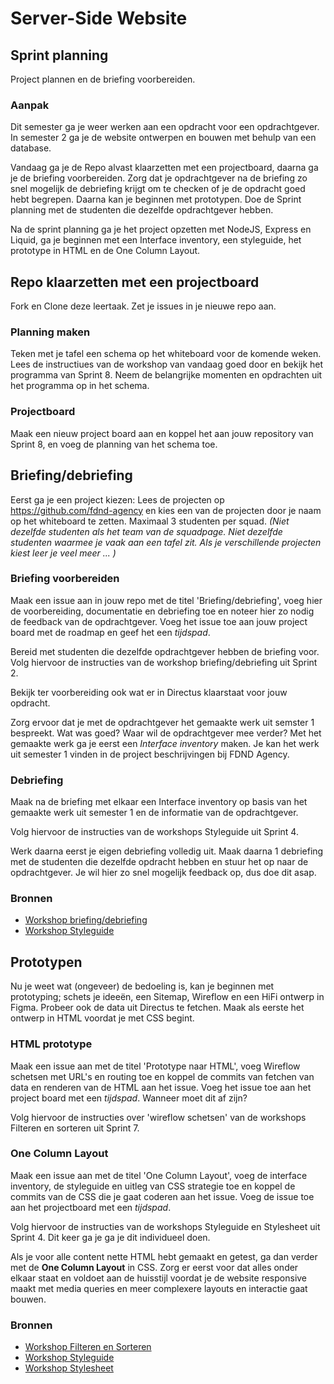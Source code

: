 # Server-Side Website

## Sprint planning

Project plannen en de briefing voorbereiden.

### Aanpak

Dit semester ga je weer werken aan een opdracht voor een opdrachtgever. In semester 2 ga je de website ontwerpen en bouwen met behulp van een database.

Vandaag ga je de Repo alvast klaarzetten met een projectboard, daarna ga je de briefing voorbereiden.
Zorg dat je opdrachtgever na de briefing zo snel mogelijk de debriefing krijgt om te checken of je de opdracht goed hebt begrepen.
Daarna kan je beginnen met prototypen.
Doe de Sprint planning met de studenten die dezelfde opdrachtgever hebben.

Na de sprint planning ga je het project opzetten met NodeJS, Express en Liquid, ga je beginnen met een Interface inventory, een styleguide, het prototype in HTML en de One Column Layout.


## Repo klaarzetten met een projectboard

Fork en Clone deze leertaak. Zet je issues in je nieuwe repo aan.

### Planning maken
Teken met je tafel een schema op het whiteboard voor de komende weken.
Lees de instructiues van de workshop van vandaag goed door en bekijk het programma van Sprint 8. Neem de belangrijke momenten en opdrachten uit het programma op in het schema.

### Projectboard
Maak een nieuw project board aan en koppel het aan jouw repository van Sprint 8, en voeg de planning van het schema toe.


## Briefing/debriefing

Eerst ga je een project kiezen: Lees de projecten op https://github.com/fdnd-agency en kies een van de projecten door je naam op het whiteboard te zetten. Maximaal 3 studenten per squad. _(Niet dezelfde studenten als het team van de squadpage. Niet dezelfde studenten waarmee je vaak aan een tafel zit. Als je verschillende projecten kiest leer je veel meer ... )_

### Briefing voorbereiden
Maak een issue aan in jouw repo met de titel 'Briefing/debriefing', voeg hier de voorbereiding, documentatie en debriefing toe en noteer hier zo nodig de feedback van de opdrachtgever.
Voeg het issue toe aan jouw project board met de roadmap en geef het een *tijdspad*.

Bereid met studenten die dezelfde opdrachtgever hebben de briefing voor. Volg hiervoor de instructies van de workshop briefing/debriefing uit Sprint 2.

Bekijk ter voorbereiding ook wat er in Directus klaarstaat voor jouw opdracht.

Zorg ervoor dat je met de opdrachtgever het gemaakte werk uit semster 1 bespreekt. Wat was goed? Waar wil de opdrachtgever mee verder? Met het gemaakte werk ga je eerst een _Interface inventory_ maken. Je kan het werk uit semester 1 vinden in de project beschrijvingen bij FDND Agency.

### Debriefing
Maak na de briefing met elkaar een Interface inventory op basis van het gemaakte werk uit semester 1 en de informatie van de opdrachtgever.

Volg hiervoor de instructies van de workshops Styleguide uit Sprint 4.

Werk daarna eerst je eigen debriefing volledig uit.
Maak daarna 1 debriefing met de studenten die dezelfde opdracht hebben en stuur het op naar de opdrachtgever.
Je wil hier zo snel mogelijk feedback op, dus doe dit asap.

### Bronnen
- [Workshop briefing/debriefing](https://github.com/fdnd-task/the-client-website/blob/main/docs/briefing-debriefing.md)
- [Workshop Styleguide](https://github.com/fdnd-task/look-and-feel-corporate-identity/blob/main/docs/styleguide.md)


## Prototypen

Nu je weet wat (ongeveer) de bedoeling is, kan je beginnen met prototyping; schets je ideeën, een Sitemap, Wireflow en een HiFi ontwerp in Figma. Probeer ook de data uit Directus te fetchen.
Maak als eerste het ontwerp in HTML voordat je met CSS begint.

### HTML prototype
Maak een issue aan met de titel 'Prototype naar HTML', voeg Wireflow schetsen met URL's en routing toe en koppel de commits van fetchen van data en renderen van de HTML aan het issue. Voeg het issue toe aan het project board met een *tijdspad*. Wanneer moet dit af zijn?

Volg hiervoor de instructies over 'wireflow schetsen' van de workshops Filteren en sorteren uit Sprint 7.

### One Column Layout
Maak een issue aan met de titel 'One Column Layout', voeg de interface inventory, de styleguide en uitleg van CSS strategie toe en koppel de commits van de CSS die je gaat coderen aan het issue.
Voeg de issue toe aan het projectboard met een *tijdspad*.

Volg hiervoor de instructies van de workshops Styleguide en Stylesheet uit Sprint 4. Dit keer ga je ga je dit individueel doen.

Als je voor alle content nette HTML hebt gemaakt en getest, ga dan verder met de **One Column Layout** in CSS. Zorg er eerst voor dat alles onder elkaar staat en voldoet aan de huisstijl voordat je de website responsive maakt met media queries en meer complexere layouts en interactie gaat bouwen.


### Bronnen
- [Workshop Filteren en Sorteren](https://github.com/fdnd-task/connect-your-tribe-squad-page/blob/main/docs/filteren-en-sorteren.md)
- [Workshop Styleguide](https://github.com/fdnd-task/look-and-feel-corporate-identity/blob/main/docs/styleguide.md)
- [Workshop Stylesheet](https://github.com/fdnd-task/look-and-feel-corporate-identity/blob/main/docs/stylesheet.md)
